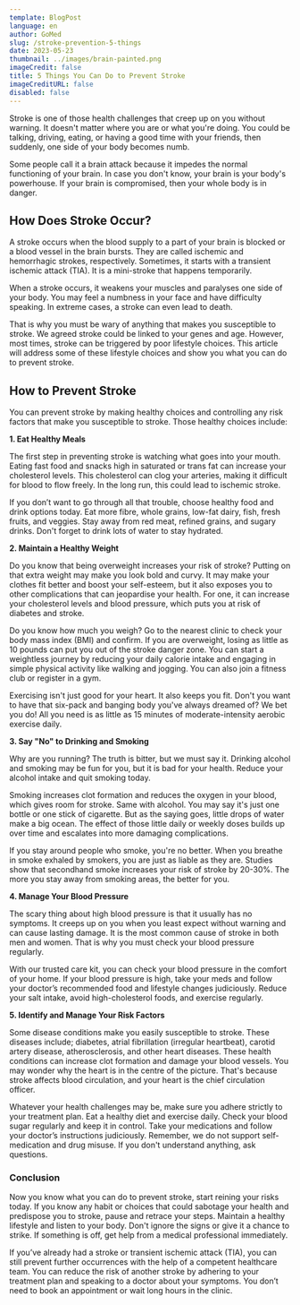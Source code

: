 ```yaml
---
template: BlogPost
language: en
author: GoMed
slug: /stroke-prevention-5-things
date: 2023-05-23
thumbnail: ../images/brain-painted.png
imageCredit: false
title: 5 Things You Can Do to Prevent Stroke
imageCreditURL: false
disabled: false
---
```


Stroke is one of those health challenges that creep up on you without warning. It doesn't matter where you are or what you're doing. You could be talking, driving, eating, or having a good time with your friends, then suddenly, one side of your body becomes numb. 

Some people call it a brain attack because it impedes the normal functioning of your brain. In case you don't know, your brain is your body's powerhouse. If your brain is compromised, then your whole body is in danger.

## How Does Stroke Occur? 

A stroke occurs when the blood supply to a part of your brain is blocked or a blood vessel in the brain bursts. They are called ischemic and hemorrhagic strokes, respectively. Sometimes, it starts with a transient ischemic attack (TIA). It is a mini-stroke that happens temporarily. 

When a stroke occurs, it weakens your muscles and paralyses one side of your body. You may feel a numbness in your face and have difficulty speaking. In extreme cases, a stroke can even lead to death.

That is why you must be wary of anything that makes you susceptible to stroke. We agreed stroke could be linked to your genes and age. However, most times, stroke can be triggered by poor lifestyle choices. This article will address some of these lifestyle choices and show you what you can do to prevent stroke.

## How to Prevent Stroke

You can prevent stroke by making healthy choices and controlling any risk factors that make you susceptible to stroke. Those healthy choices include: 

**1. Eat Healthy Meals**

The first step in preventing stroke is watching what goes into your mouth. Eating fast food and snacks high in saturated or trans fat can increase your cholesterol levels. This cholesterol can clog your arteries, making it difficult for blood to flow freely. In the long run, this could lead to ischemic stroke.

If you don’t want to go through all that trouble, choose healthy food and drink options today. Eat more fibre, whole grains, low-fat dairy, fish, fresh fruits, and veggies. Stay away from red meat, refined grains, and sugary drinks. Don't forget to drink lots of water to stay hydrated. 

**2. Maintain a Healthy Weight**

Do you know that being overweight increases your risk of stroke? Putting on that extra weight may make you look bold and curvy. It may make your clothes fit better and boost your self-esteem, but it also exposes you to other complications that can jeopardise your health. For one, it can increase your cholesterol levels and blood pressure, which puts you at risk of diabetes and stroke.

Do you know how much you weigh? Go to the nearest clinic to check your body mass index (BMI) and confirm. If you are overweight, losing as little as 10 pounds can put you out of the stroke danger zone. You can start a weightless journey by reducing your daily calorie intake and engaging in simple physical activity like walking and jogging. You can also join a fitness club or register in a gym. 

Exercising isn't just good for your heart. It also keeps you fit. Don't you want to have that six-pack and banging body you've always dreamed of? We bet you do! All you need is as little as 15 minutes of moderate-intensity aerobic exercise daily.

**3. Say "No" to Drinking and Smoking**

Why are you running? The truth is bitter, but we must say it. Drinking alcohol and smoking may be fun for you, but it is bad for your health. Reduce your alcohol intake and quit smoking today. 

Smoking increases clot formation and reduces the oxygen in your blood, which gives room for stroke. Same with alcohol. You may say it's just one bottle or one stick of cigarette. But as the saying goes, little drops of water make a big ocean. The effect of those little daily or weekly doses builds up over time and escalates into more damaging complications.

If you stay around people who smoke, you're no better. When you breathe in smoke exhaled by smokers, you are just as liable as they are. Studies show that secondhand smoke increases your risk of stroke by 20-30%. The more you stay away from smoking areas, the better for you.

**4. Manage Your Blood Pressure**

The scary thing about high blood pressure is that it usually has no symptoms. It creeps up on you when you least expect without warning and can cause lasting damage. It is the most common cause of stroke in both men and women. That is why you must check your blood pressure regularly. 

With our trusted care kit, you can check your blood pressure in the comfort of your home. If your blood pressure is high, take your meds and follow your doctor’s recommended food and lifestyle changes judiciously. Reduce your salt intake, avoid high-cholesterol foods, and exercise regularly.

**5. Identify and Manage Your Risk Factors**

Some disease conditions make you easily susceptible to stroke. These diseases include; diabetes, atrial fibrillation (irregular heartbeat), carotid artery disease, atherosclerosis, and other heart diseases. These health conditions can increase clot formation and damage your blood vessels. You may wonder why the heart is in the centre of the picture. That's because stroke affects blood circulation, and your heart is the chief circulation officer. 

Whatever your health challenges may be, make sure you adhere strictly to your treatment plan. Eat a healthy diet and exercise daily. Check your blood sugar regularly and keep it in control. Take your medications and follow your doctor’s instructions judiciously. Remember, we do not support self-medication and drug misuse. If you don't understand anything, ask questions.

### Conclusion

Now you know what you can do to prevent stroke, start reining your risks today. If you know any habit or choices that could sabotage your health and predispose you to stroke, pause and retrace your steps. Maintain a healthy lifestyle and listen to your body. Don't ignore the signs or give it a chance to strike. If something is off, get help from a medical professional immediately.

If you’ve already had a stroke or transient ischemic attack (TIA), you can still prevent further occurrences with the help of a competent healthcare team. You can reduce the risk of another stroke by adhering to your treatment plan and speaking to a doctor about your symptoms. You don’t need to book an appointment or wait long hours in the clinic. 
